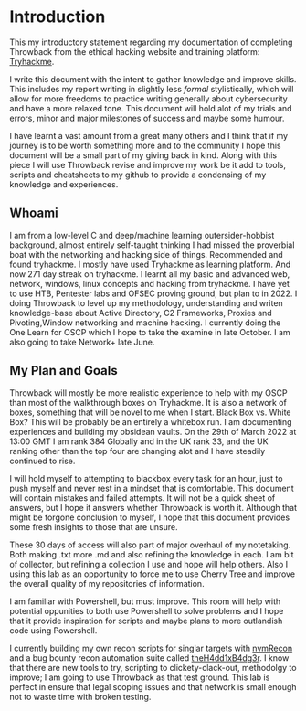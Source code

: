 # Introduction
This my introductory statement regarding my documentation of completing Throwback from the ethical hacking website and training platform: [Tryhackme](https://tryhackme.com/).  

I write this document with the intent to gather knowledge and improve skills. This includes my report writing in slightly less *formal* stylistically, which will allow for more freedoms to practice writing generally about cybersecurity and have a more relaxed tone. This document will hold alot of my trials and errors, minor and major milestones of success and maybe some humour.  

I have learnt a vast amount from a great many others and I think that if my journey is to be worth something more and to the community I hope this document will be a small part of my giving back in kind. Along with this piece I will use Throwback revise and improve my work be it add to tools, scripts and cheatsheets to my github to provide a condensing of my knowledge and experiences. 

## Whoami

 I am from a low-level C and deep/machine learning outersider-hobbist background, almost entirely self-taught thinking I had missed the proverbial boat with the networking and hacking side of things. Recommended and found tryhackme. I mostly have used Tryhackme as learning platform. And now 271 day streak on tryhackme. I learnt all my basic and advanced web, network, windows, linux concepts and hacking from tryhackme. I have yet to use HTB, Pentester labs and OFSEC proving ground, but plan to in  2022. I doing Throwback to level up my methodology, understanding and writen knowledge-base about Active Directory, C2 Frameworks, Proxies and Pivoting,Window networking and machine hacking. I currently doing the One Learn for OSCP which I hope to take the examine in late October. I am also going to take Network+ late June.

## My Plan and Goals

Throwback will mostly be more realistic experience to help with my OSCP than most of the walkthrough boxes on Tryhackme. It is also a network of boxes, something that will be novel to me when I start. Black Box vs. White Box?  This will be probably be an entirely a whitebox run. I am documenting experiences and building my obsidean vaults. On the 29th of March 2022 at 13:00 GMT I am rank 384 Globally and in the UK rank 33, and the UK ranking other than the top four are changing alot and I have steadily continued to rise. 

I will hold myself to attempting to blackbox every task for an hour, just to push myself and never rest in a mindset that is comfortable. This document will contain mistakes and failed attempts. It will not be a quick sheet of answers, but I hope it answers whether Throwback is worth it. Although that might be forgone conclusion to myself, I hope that this document provides some fresh insights to those that are unsure.

These 30 days of access will also part of major overhaul of my notetaking. Both making .txt more .md and also refining the knowledge in each. I am bit of collector, but refining a collection I use and hope will help others. Also I using this lab as an opportunity to force me to use Cherry Tree and improve the overall quality of my repositories of information.

I am familiar with Powershell, but must improve. This room will help with potential oppunities to both use Powershell to solve problems and I hope that it provide inspiration for scripts and maybe plans to more outlandish code using Powershell.

I currently building my own recon scripts for singlar targets with [nvmRecon](https://github.com/7RU7H/method/tree/main/nvmRecon) and a bug bounty recon automation suite called [theH4dd1xB4dg3r](https://github.com/7RU7H/method/tree/main/theH4dd1xB4dg3r). I know that there are new tools to try, scripting to clickety-clack-out, methodolgy to improve; I am going to use Throwback as that test ground. This lab is perfect in ensure that legal scoping issues and that network is small enough not to waste time with broken testing. 